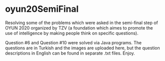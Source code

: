 # oyun20SemiFinal
Resolving some of the problems which were asked in the semi-final step of OYUN 2020 organized by TZV (a foundation which aimes to promote the use of intelligence by making people think on specific questions).

Question #6 and Question #10 were solved via Java programs. The questions are in Turkish and the images are uploaded here, but the question descriptions in English can be found in separate .txt files. Enjoy.
